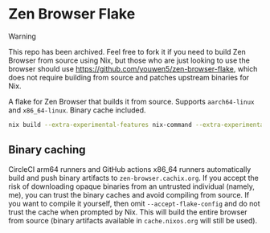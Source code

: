 # Zen Browser Flake

> [!WARNING]
> This repo has been archived. Feel free to fork it if you need to build Zen
> Browser from source using Nix, but those who are just looking to use the
> browser should use <https://github.com/youwen5/zen-browser-flake>, which does
> not require building from source and patches upstream binaries for Nix.

A flake for Zen Browser that builds it from source. Supports `aarch64-linux`
and `x86_64-linux`. Binary cache included.

```sh
nix build --extra-experimental-features nix-command --extra-experimental-features flakes --accept-flake-config github:youwen5/zen-browser-source-flake
```

## Binary caching

CircleCI arm64 runners and GitHub actions x86_64 runners automatically build
and push binary artifacts to `zen-browser.cachix.org`. If you accept the risk
of downloading opaque binaries from an untrusted individual (namely, me), you
can trust the binary caches and avoid compiling from source. If you want to
compile it yourself, then omit `--accept-flake-config` and do not trust the
cache when prompted by Nix. This will build the entire browser from source
(binary artifacts available in `cache.nixos.org` will still be used).
